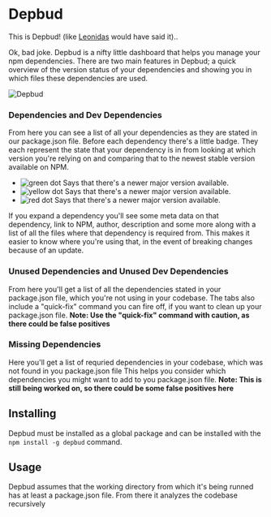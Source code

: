 # Depbud

This is Depbud! (like [Leonidas](https://en.wikipedia.org/wiki/300_(film)) would have said it)..

Ok, bad joke. Depbud is a nifty little dashboard that helps you manage your npm dependencies. There are two main features in Depbud; a quick overview of the version status of your dependencies and showing you in which files these dependencies are used.

![Depbud](http://i.imgur.com/1KomTBU.png "Depbud")

### Dependencies and Dev Dependencies
From here you can see a list of all your dependencies as they are stated in our package.json file.
Before each dependency there's a little badge. They each represent the state that your dependency is in from looking at which version you're relying on and comparing that to the newest stable version available on NPM.

* ![green dot](http://i.imgur.com/Z0Xw0pz.jpg "green dot") Says that there's a newer major version available.
* ![yellow dot](http://i.imgur.com/u9m702k.jpg "yellow dot") Says that there's a newer major version available.
* ![red dot](http://i.imgur.com/LVqD9I6.jpg "red dot") Says that there's a newer major version available.
 
If you expand a dependency you'll see some meta data on that dependency, link to NPM, author, description and some more along with a list of all the files where that dependency is required from.
This makes it easier to know where you're using that, in the event of breaking changes because of an update.

### Unused Dependencies and Unused Dev Dependencies
From here you'll get a list of all the dependencies stated in your package.json file, which you're not using in your codebase.
The tabs also include a "quick-fix" command you can fire off, if you want to clean up your package.json file.
**Note: Use the "quick-fix" command with caution, as there could be false positives**

### Missing Dependencies
Here you'll get a list of requried dependencies in your codebase, which was not found in you package.json file
This helps you consider which dependencies you might want to add to you package.json file.
**Note: This is still being worked on, so there could be some false positives here**

## Installing
Depbud must be installed as a global package and can be installed with the `npm install -g depbud` command.

## Usage
Depbud assumes that the working directory from which it's being runned has at least a package.json file. From there it analyzes the codebase recursively
